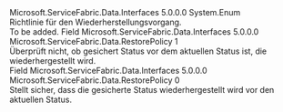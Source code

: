 <Type Name="RestorePolicy" FullName="Microsoft.ServiceFabric.Data.RestorePolicy">
  <TypeSignature Language="C#" Value="public enum RestorePolicy" />
  <TypeSignature Language="ILAsm" Value=".class public auto ansi sealed RestorePolicy extends System.Enum" />
  <TypeSignature Language="DocId" Value="T:Microsoft.ServiceFabric.Data.RestorePolicy" />
  <TypeSignature Language="VB.NET" Value="Public Enum RestorePolicy" />
  <TypeSignature Language="F#" Value="type RestorePolicy = " />
  <AssemblyInfo>
    <AssemblyName>Microsoft.ServiceFabric.Data.Interfaces</AssemblyName>
    <AssemblyVersion>5.0.0.0</AssemblyVersion>
  </AssemblyInfo>
  <Base>
    <BaseTypeName>System.Enum</BaseTypeName>
  </Base>
  <Docs>
    <summary>
            Richtlinie für den Wiederherstellungsvorgang.
            </summary>
    <remarks>To be added.</remarks>
  </Docs>
  <Members>
    <Member MemberName="Force">
      <MemberSignature Language="C#" Value="Force" />
      <MemberSignature Language="ILAsm" Value=".field public static literal valuetype Microsoft.ServiceFabric.Data.RestorePolicy Force = int32(1)" />
      <MemberSignature Language="DocId" Value="F:Microsoft.ServiceFabric.Data.RestorePolicy.Force" />
      <MemberSignature Language="VB.NET" Value="Force" />
      <MemberSignature Language="F#" Value="Force = 1" Usage="Microsoft.ServiceFabric.Data.RestorePolicy.Force" />
      <MemberType>Field</MemberType>
      <AssemblyInfo>
        <AssemblyName>Microsoft.ServiceFabric.Data.Interfaces</AssemblyName>
        <AssemblyVersion>5.0.0.0</AssemblyVersion>
      </AssemblyInfo>
      <ReturnValue>
        <ReturnType>Microsoft.ServiceFabric.Data.RestorePolicy</ReturnType>
      </ReturnValue>
      <MemberValue>1</MemberValue>
      <Docs>
        <summary>
            Überprüft nicht, ob gesichert Status vor dem aktuellen Status ist, die wiederhergestellt wird.
            </summary>
      </Docs>
    </Member>
    <Member MemberName="Safe">
      <MemberSignature Language="C#" Value="Safe" />
      <MemberSignature Language="ILAsm" Value=".field public static literal valuetype Microsoft.ServiceFabric.Data.RestorePolicy Safe = int32(0)" />
      <MemberSignature Language="DocId" Value="F:Microsoft.ServiceFabric.Data.RestorePolicy.Safe" />
      <MemberSignature Language="VB.NET" Value="Safe" />
      <MemberSignature Language="F#" Value="Safe = 0" Usage="Microsoft.ServiceFabric.Data.RestorePolicy.Safe" />
      <MemberType>Field</MemberType>
      <AssemblyInfo>
        <AssemblyName>Microsoft.ServiceFabric.Data.Interfaces</AssemblyName>
        <AssemblyVersion>5.0.0.0</AssemblyVersion>
      </AssemblyInfo>
      <ReturnValue>
        <ReturnType>Microsoft.ServiceFabric.Data.RestorePolicy</ReturnType>
      </ReturnValue>
      <MemberValue>0</MemberValue>
      <Docs>
        <summary>
            Stellt sicher, dass die gesicherte Status wiederhergestellt wird vor den aktuellen Status.
            </summary>
      </Docs>
    </Member>
  </Members>
</Type>